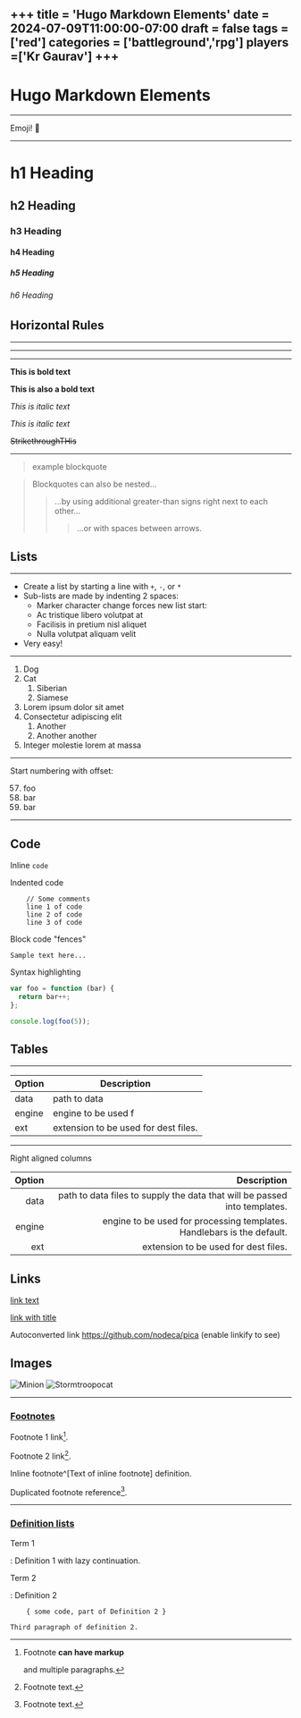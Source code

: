 +++
title = 'Hugo Markdown Elements'
date = 2024-07-09T11:00:00-07:00
draft = false
tags = ['red']
categories = ['battleground','rpg']
players =['Kr Gaurav']
+++
---

# Hugo Markdown Elements
---
Emoji! 👋

---

# h1 Heading
## h2 Heading
### h3 Heading
#### h4 Heading
##### h5 Heading
###### h6 Heading


## Horizontal Rules

___

---

***

**This is bold text**

__This is also a bold text__

*This is italic text*

_This is italic text_

~~StrikethroughTHis~~

---
> example blockquote

> Blockquotes can also be nested...
>> ...by using additional greater-than signs right next to each other...
> > > ...or with spaces between arrows.


## Lists

---
* Create a list by starting a line with `+`, `-`, or `*`
* Sub-lists are made by indenting 2 spaces:
   * Marker character change forces new list start:
   * Ac tristique libero volutpat at
   * Facilisis in pretium nisl aliquet
   * Nulla volutpat aliquam velit
* Very easy!
---
1. Dog
2. Cat
    1. Siberian
    2. Siamese
3. Lorem ipsum dolor sit amet
4. Consectetur adipiscing elit
    1. Another
    1. Another another
5. Integer molestie lorem at massa
---

Start numbering with offset:

57. foo
1. bar
1. bar

---
## Code

Inline `code`

Indented code
```
    // Some comments
    line 1 of code
    line 2 of code
    line 3 of code
```

Block code "fences"

```
Sample text here...
```

Syntax highlighting

``` js
var foo = function (bar) {
  return bar++;
};

console.log(foo(5));
```

## Tables
-----
| Option | Description |
| ------ | ----------- |
| data   | path to data  |
| engine | engine to be used f |
| ext    | extension to be used for dest files. |


-----


Right aligned columns

| Option | Description |
| ------:| -----------:|
| data   | path to data files to supply the data that will be passed into templates. |
| engine | engine to be used for processing templates. Handlebars is the default. |
| ext    | extension to be used for dest files. |


## Links

[link text](http://dev.nodeca.com)

[link with title](http://nodeca.github.io/pica/demo/ "title text!")

Autoconverted link https://github.com/nodeca/pica (enable linkify to see)


## Images

![Minion](https://octodex.github.com/images/minion.png)
![Stormtroopocat](https://octodex.github.com/images/stormtroopocat.jpg "The Stormtroopocat")


---
### [Footnotes](https://github.com/markdown-it/markdown-it-footnote)

Footnote 1 link[^first].

Footnote 2 link[^second].

Inline footnote^[Text of inline footnote] definition.

Duplicated footnote reference[^second].

[^first]: Footnote **can have markup**

    and multiple paragraphs.

[^second]: Footnote text.

----

### [Definition lists](https://github.com/markdown-it/markdown-it-deflist)

Term 1

:   Definition 1
with lazy continuation.

Term 2

:   Definition 2

        { some code, part of Definition 2 }

    Third paragraph of definition 2.

